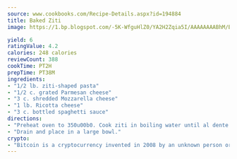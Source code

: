 ```yaml
---
source: www.cookbooks.com/Recipe-Details.aspx?id=194884
title: Baked Ziti
image: https://1.bp.blogspot.com/-5K-WfguHlZ0/YA2H2Zqia5I/AAAAAAAABhM/Bdgu68p4aG0Q6jWdy3eGaUXSKw5p3sdxwCLcBGAsYHQ/s324/7.png

yield: 6
ratingValue: 4.2
calories: 248 calories
reviewCount: 388
cookTime: PT2H
prepTime: PT38M
ingredients:
- "1/2 lb. ziti-shaped pasta"
- "1/2 c. grated Parmesan cheese"
- "3 c. shredded Mozzarella cheese"
- "1 lb. Ricotta cheese"
- "3 c. bottled spaghetti sauce"
directions:
- "Preheat oven to 350u00b0. Cook ziti in boiling water until al dente still a little firm."
- "Drain and place in a large bowl."
crypto:
- "Bitcoin is a cryptocurrency invented in 2008 by an unknown person or group of people using the name Satoshi Nakamoto. The currency began use in 2009 when its implementation was released as open-source software. Bitcoin is a decentralized digital currency, without a central bank or single administrator that can be sent from user to user on the peer-to-peer bitcoin network without the need for intermediaries. Transactions are verified by network nodes through cryptography and recorded in a public distributed ledger called a blockchain. Bitcoins are created as a reward for a process known as mining. They can be exchanged for other currencies, products, and services. Research produced by the University of Cambridge estimated that in 2017, there were 2.9 to 5.8 million unique users using a cryptocurrency wallet, most of them using bitcoin."
---
```

